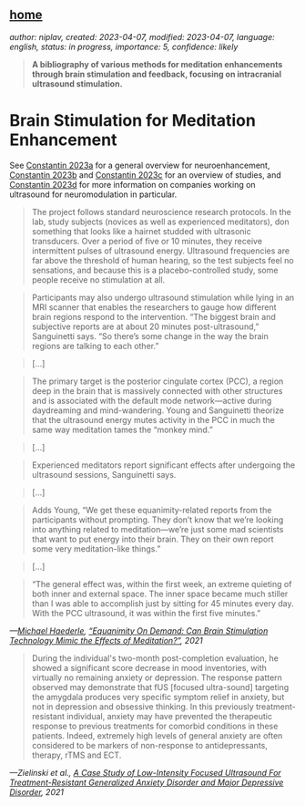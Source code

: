 [home](./index.md)
-------------------

*author: niplav, created: 2023-04-07, modified: 2023-04-07, language: english, status: in progress, importance: 5, confidence: likely*

> __A bibliography of various methods for meditation enhancements through brain stimulation and feedback, focusing on intracranial ultrasound stimulation.__

Brain Stimulation for Meditation Enhancement
=============================================

See [Constantin
2023a](https://sarahconstantin.substack.com/p/why-should-neuroenhancement-be-possible
"Why Should Neuroenhancement Be Possible?")
for a general overview for neuroenhancement, [Constantin
2023b](https://sarahconstantin.substack.com/p/transcranial-ultrasound-neuromodulation)
and [Constantin
2023c](https://sarahconstantin.substack.com/p/transcranial-ultrasound-studies-part)
for an overview of studies, and [Constantin
2023d](https://sarahconstantin.substack.com/p/whos-working-on-ultrasound-neuromodulation
"Who's Working on Ultrasound Neuromodulation?")  for more information
on companies working on ultrasound for neuromodulation in particular.

<!--TODO
* https://www.theguardian.com/lifeandstyle/video/2021/jun/29/hacking-enlightenment-can-ultrasound-help-you-transcend-reality
* https://consciousness.arizona.edu/sema-lab
* https://crowdfund.arizona.edu/project/20986

Companies:

* https://www.openwater.health/
* https://nurosym.com/
* https://alpha-stim.com/
* [Who's Working on Ultrasound Neuromodulation? (Sarah Constantin, 2023)](https://sarahconstantin.substack.com/p/whos-working-on-ultrasound-neuromodulation)
-->

> The project follows standard neuroscience research protocols. In
the lab, study subjects (novices as well as experienced meditators),
don something that looks like a hairnet studded with ultrasonic
transducers. Over a period of five or 10 minutes, they receive
intermittent pulses of ultrasound energy. Ultrasound frequencies are
far above the threshold of human hearing, so the test subjects feel no
sensations, and because this is a placebo-controlled study, some people
receive no stimulation at all.

> Participants may also undergo ultrasound stimulation while lying in
an MRI scanner that enables the researchers to gauge how different
brain regions respond to the intervention. “The biggest brain
and subjective reports are at about 20 minutes post-ultrasound,”
Sanguinetti says. “So there’s some change in the way the brain
regions are talking to each other.”

> […]

> The primary target is the posterior cingulate cortex (PCC), a region
deep in the brain that is massively connected with other structures and
is associated with the default mode network—active during daydreaming
and mind-wandering. Young and Sanguinetti theorize that the ultrasound
energy mutes activity in the PCC in much the same way meditation tames
the “monkey mind.”

> […]

> Experienced meditators report significant effects after undergoing
the ultrasound sessions, Sanguinetti says.

> […]

> Adds Young, “We get these equanimity-related reports from the
participants without prompting. They don’t know that we’re looking
into anything related to meditation—we’re just some mad scientists
that want to put energy into their brain. They on their own report some
very meditation-like things.”

> […]

> “The general effect was, within the first week, an extreme quieting of
both inner and external space. The inner space became much stiller than
I was able to accomplish just by sitting for 45 minutes every day. With
the PCC ultrasound, it was within the first five minutes.”

*—[Michael Haederle](https://tricycle.org/author/michaelhaederle/), [“Equanimity On Demand: Can Brain Stimulation Technology Mimic the Effects of Meditation?”](https://tricycle.org/article/brain-stimulation-meditation/), 2021*

> During the individual's two-month post-completion evaluation, he
showed a significant score decrease in mood inventories, with virtually
no remaining anxiety or depression. The response pattern observed
may demonstrate that fUS [focused ultra-sound] targeting the amygdala
produces very specific symptom relief in anxiety, but not in depression
and obsessive thinking. In this previously treatment-resistant individual,
anxiety may have prevented the therapeutic response to previous treatments
for comorbid conditions in these patients. Indeed, extremely high levels
of general anxiety are often considered to be markers of non-response
to antidepressants, therapy, rTMS and ECT.

*—Zielinski et al., [A Case Study of Low-Intensity Focused Ultrasound For Treatment-Resistant Generalized Anxiety Disorder and Major Depressive Disorder](./doc/stimulation/a_case_study_of_low_intensity_focused_ultrasound_for_treatment_resistant_anxiety_zielinski_et_al_2021.pdf), 2021*
